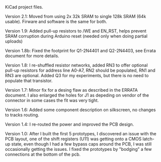 KiCad project files.

Version 2.1: Moved from using 2x 32k SRAM to single 128k SRAM (64k usable). Firware and software is the same for both.

Version 1.9: Added pull-up resistors to /WE and EN_RST, helps prevent SRAM corruption during Arduino reset (needed only when doing partial uploads)

Version 1.8b: Fixed the footprint for Q1-2N4401 and Q2-2N4403, see Errata document for more details.

Version 1.8: I re-shuffled resistor networks, added RN3 to offer optional pull-up resistors for address line A0-A7, RN2 should be populated, RN1 and RN3 are optional. Added Q3 for my experiments, but there is no need to populate that transistor.

Version 1.7: Minor fix for a desing flaw as described in the ERRATA document. I also enlarged the holes for J1 as depeding on vendor of the connector in some cases the fit was very tight.

Version 1.6: Added some component description on silkscreen, no changes to tracks routing.

Version 1.4: I re-routed the power and improved the PCB design.

Version 1.0: After I built the first 5 prototypes, I discovered an issue with the PCB layout, one of the shift registers (U11) was getting onto a CMOS latch-up state, even though I had a few bypass caps around the PCB, I was still occasionally getting the issues. I fixed the prototypes by "bodging" a few connections at the bottom of the pcb.

